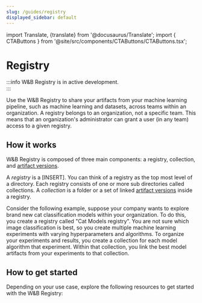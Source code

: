 ```yaml
---
slug: /guides/registry
displayed_sidebar: default
---
```

import Translate, {translate} from '@docusaurus/Translate';
import { CTAButtons } from '@site/src/components/CTAButtons/CTAButtons.tsx';

# Registry

<!-- To do: Replace w/ links -->
<!--<CTAButtons productLink="https://docs.wandb.ai/" colabLink="https://docs.wandb.ai/"/> -->

:::info
W&B Registry is in active development.  
:::


Use the W&B Registry to share your artifacts from your machine learning pipeline, such as machine learning and datasets, across teams within an organization. A registry belongs to an organization, not a specific team. This means that an organization's administrator can grant a user (in any team) access to a given registry.


## How it works
W&B Registry is composed of three main components: a registry, collection, and [artifact versions](../artifacts/create-a-new-artifact-version.md).

A *registry* is a [INSERT]. You can think of a registry as the top most level of a directory. Each registry consists of one or more sub directories called collections. A *collection* is a folder or a set of linked [artifact versions](../artifacts/create-a-new-artifact-version.md) inside a registry.

Consider the following example, suppose your company wants to explore brand new cat classification models within your organization. To do this, you create a registry called "Cat Models registry". You are not sure which image classification is best, so you create multiple machine learning experiments with varying hyperparameters and algorithms. To organize your experiments and results, you create a collection for each model algorithm that experiment. Within that collection, you link the best model artifacts from your experiments to that collection.

<!-- To do: Add Raven's new diagram -->

## How to get started
Depending on your use case, explore the following resources to get started with the W&B Registry:


<!-- To do: INSERT -->
